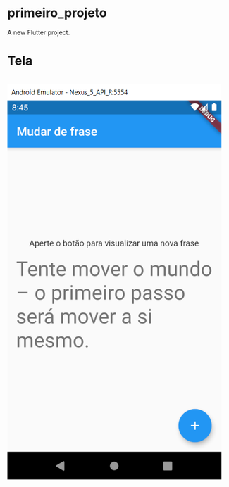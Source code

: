 # primeiro_projeto

A new Flutter project.

# Tela

<p>
 <br/><img src="https://github.com/alexandreximenes/flutter/blob/master/1 Frases aleatorias/images/tela.PNG" alt="tela">
</p>
